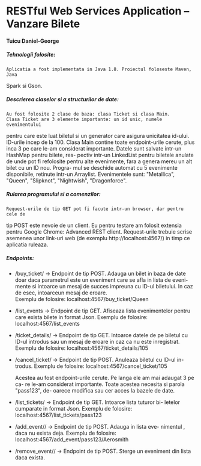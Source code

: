 # RESTful Web Services Application – Vanzare Bilete
#### Tuicu Daniel-George

##### Tehnologii folosite:
	Aplicatia a fost implementata in Java 1.8. Proiectul foloseste Maven, Java
Spark si Gson.  
##### Descrierea claselor si a structurilor de date:
	Au fost folosite 2 clase de baza: clasa Ticket si clasa Main.
	Clasa Ticket are 3 elemente importante: un id unic, numele evenimentului
pentru care este luat biletul si un generator care asigura unicitatea id-ului.
ID-urile incep de la 100.
	Clasa Main contine toate endpoint-urile cerute, plus inca 3 pe care le-am
considerat importante. Datele sunt salvate intr-un HashMap pentru bilete, res-
pectiv intr-un LinkedList pentru biletele anulate de unde pot fi refolosite
pentru alte evenimente, fara a genera mereu un alt bilet cu un ID nou. Progra-
mul se deschide automat cu 5 evenimente disponibile, retinute intr-un Arraylist.
Evenimentele sunt: "Metallica", "Queen", "Slipknot", "Nightwish", "Dragonforce".

##### Rularea programului si a comenzilor:
	Request-urile de tip GET pot fi facute intr-un browser, dar pentru cele de
tip POST este nevoie de un client. Eu pentru testare am folosit extensia pentru
Google Chrome: Advanced REST client. Request-urile trebuie scrise asemenea unor
link-uri web (de exemplu http://localhost:4567/<endpoint>) in timp ce aplicatia
ruleaza.

##### Endpoints:
* /buy_ticket/<name>  ->  Endpoint de tip POST. Adauga un bilet in baza de date
doar daca parametrul <name> este un eveniment care se afla in lista de eveni-
mente si intoarce un mesaj de succes impreuna cu ID-ul biletului. In caz de 
esec, intoarceun mesaj de eroare.  
Exemplu de folosire: localhost:4567/buy_ticket/Queen

* /list_events  ->  Endpoint de tip GET. Afiseaza lista evenimentelor pentru 
care exista bilete in format Json.
Exemplu de folosire: localhost:4567/list_events

* /ticket_details/<ID>  ->  Endpoint de tip GET. Intoarce datele de pe biletul
cu ID-ul introdus sau un mesaj de eroare in caz ca nu este inregistrat. 
Exemplu de folosire: localhost:4567/ticket_details/105

* /cancel_ticket/<ID>  ->  Endpoint de tip POST. Anuleaza biletul cu ID-ul in-
trodus. Exemplu de folosire: localhost:4567/cancel_ticket/105

	Acestea au fost endpoint-urile cerute. Pe langa ele am mai adaugat 3 pe ca-
re le-am considerat importante. Toate acestea necesita si parola "pass123", de-
oarece modifica sau cer acces la bazele de date.

* /list_tickets/<password>  ->  Endpoint de tip GET. Intoarce lista tuturor bi-
letelor cumparate in format Json.
Exemplu de folosire: localhost:4567/list_tickets/pass123

* /add_event/<password>/<name>  ->  Endpoint de tip POST. Adauga in lista eve-
nimentul <name>, daca nu exista deja.
Exemplu de folosire: localhost:4567/add_event/pass123/Aerosmith

* /remove_event/<password>/<name> -> Endpoint de tip POST. Sterge un eveniment
din lista daca exista.
